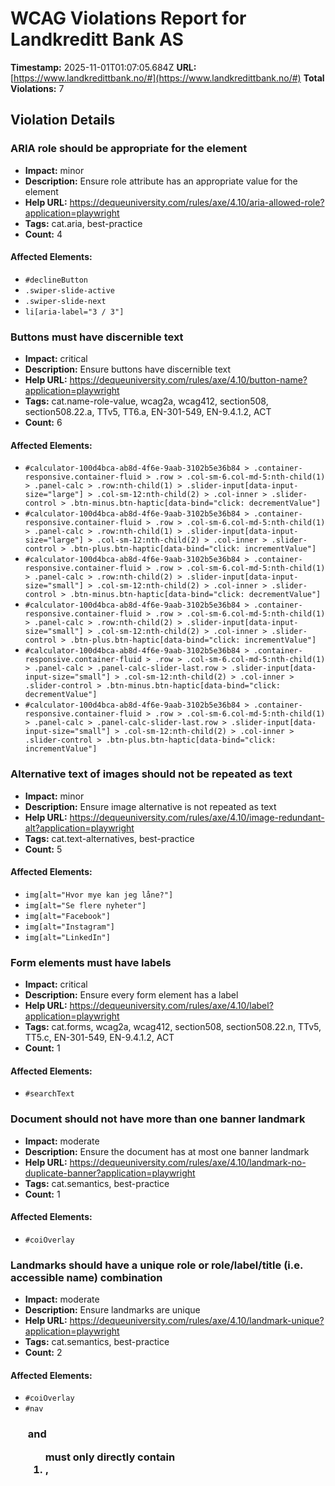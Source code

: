 # WCAG Violations Report for Landkreditt Bank AS

**Timestamp:** 2025-11-01T01:07:05.684Z
**URL:** [https://www.landkredittbank.no/#](https://www.landkredittbank.no/#)
**Total Violations:** 7

## Violation Details

### ARIA role should be appropriate for the element

- **Impact:** minor
- **Description:** Ensure role attribute has an appropriate value for the element
- **Help URL:** https://dequeuniversity.com/rules/axe/4.10/aria-allowed-role?application=playwright
- **Tags:** cat.aria, best-practice
- **Count:** 4

#### Affected Elements:

- `#declineButton`
- `.swiper-slide-active`
- `.swiper-slide-next`
- `li[aria-label="3 / 3"]`

### Buttons must have discernible text

- **Impact:** critical
- **Description:** Ensure buttons have discernible text
- **Help URL:** https://dequeuniversity.com/rules/axe/4.10/button-name?application=playwright
- **Tags:** cat.name-role-value, wcag2a, wcag412, section508, section508.22.a, TTv5, TT6.a, EN-301-549, EN-9.4.1.2, ACT
- **Count:** 6

#### Affected Elements:

- `#calculator-100d4bca-ab8d-4f6e-9aab-3102b5e36b84 > .container-responsive.container-fluid > .row > .col-sm-6.col-md-5:nth-child(1) > .panel-calc > .row:nth-child(1) > .slider-input[data-input-size="large"] > .col-sm-12:nth-child(2) > .col-inner > .slider-control > .btn-minus.btn-haptic[data-bind="click: decrementValue"]`
- `#calculator-100d4bca-ab8d-4f6e-9aab-3102b5e36b84 > .container-responsive.container-fluid > .row > .col-sm-6.col-md-5:nth-child(1) > .panel-calc > .row:nth-child(1) > .slider-input[data-input-size="large"] > .col-sm-12:nth-child(2) > .col-inner > .slider-control > .btn-plus.btn-haptic[data-bind="click: incrementValue"]`
- `#calculator-100d4bca-ab8d-4f6e-9aab-3102b5e36b84 > .container-responsive.container-fluid > .row > .col-sm-6.col-md-5:nth-child(1) > .panel-calc > .row:nth-child(2) > .slider-input[data-input-size="small"] > .col-sm-12:nth-child(2) > .col-inner > .slider-control > .btn-minus.btn-haptic[data-bind="click: decrementValue"]`
- `#calculator-100d4bca-ab8d-4f6e-9aab-3102b5e36b84 > .container-responsive.container-fluid > .row > .col-sm-6.col-md-5:nth-child(1) > .panel-calc > .row:nth-child(2) > .slider-input[data-input-size="small"] > .col-sm-12:nth-child(2) > .col-inner > .slider-control > .btn-plus.btn-haptic[data-bind="click: incrementValue"]`
- `#calculator-100d4bca-ab8d-4f6e-9aab-3102b5e36b84 > .container-responsive.container-fluid > .row > .col-sm-6.col-md-5:nth-child(1) > .panel-calc > .panel-calc-slider-last.row > .slider-input[data-input-size="small"] > .col-sm-12:nth-child(2) > .col-inner > .slider-control > .btn-minus.btn-haptic[data-bind="click: decrementValue"]`
- `#calculator-100d4bca-ab8d-4f6e-9aab-3102b5e36b84 > .container-responsive.container-fluid > .row > .col-sm-6.col-md-5:nth-child(1) > .panel-calc > .panel-calc-slider-last.row > .slider-input[data-input-size="small"] > .col-sm-12:nth-child(2) > .col-inner > .slider-control > .btn-plus.btn-haptic[data-bind="click: incrementValue"]`

### Alternative text of images should not be repeated as text

- **Impact:** minor
- **Description:** Ensure image alternative is not repeated as text
- **Help URL:** https://dequeuniversity.com/rules/axe/4.10/image-redundant-alt?application=playwright
- **Tags:** cat.text-alternatives, best-practice
- **Count:** 5

#### Affected Elements:

- `img[alt="Hvor mye kan jeg låne?"]`
- `img[alt="Se flere nyheter"]`
- `img[alt="Facebook"]`
- `img[alt="Instagram"]`
- `img[alt="LinkedIn"]`

### Form elements must have labels

- **Impact:** critical
- **Description:** Ensure every form element has a label
- **Help URL:** https://dequeuniversity.com/rules/axe/4.10/label?application=playwright
- **Tags:** cat.forms, wcag2a, wcag412, section508, section508.22.n, TTv5, TT5.c, EN-301-549, EN-9.4.1.2, ACT
- **Count:** 1

#### Affected Elements:

- `#searchText`

### Document should not have more than one banner landmark

- **Impact:** moderate
- **Description:** Ensure the document has at most one banner landmark
- **Help URL:** https://dequeuniversity.com/rules/axe/4.10/landmark-no-duplicate-banner?application=playwright
- **Tags:** cat.semantics, best-practice
- **Count:** 1

#### Affected Elements:

- `#coiOverlay`

### Landmarks should have a unique role or role/label/title (i.e. accessible name) combination

- **Impact:** moderate
- **Description:** Ensure landmarks are unique
- **Help URL:** https://dequeuniversity.com/rules/axe/4.10/landmark-unique?application=playwright
- **Tags:** cat.semantics, best-practice
- **Count:** 2

#### Affected Elements:

- `#coiOverlay`
- `#nav`

### <ul> and <ol> must only directly contain <li>, <script> or <template> elements

- **Impact:** serious
- **Description:** Ensure that lists are structured correctly
- **Help URL:** https://dequeuniversity.com/rules/axe/4.10/list?application=playwright
- **Tags:** cat.structure, wcag2a, wcag131, EN-301-549, EN-9.1.3.1
- **Count:** 1

#### Affected Elements:

- `#swiper-wrapper-b91d1059028d362d9`

